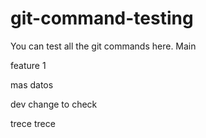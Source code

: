 # git-command-testing
You can test all the git commands here.
Main

feature 1


mas datos

dev change to check


trece
trece
